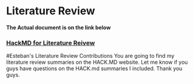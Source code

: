 # Literature Review 
**The Actual document is on the link below**
 ### [HackMD for Literature Reivew](https://hackmd.io/@Laura786/S15WsEJ__/edit)


#Esteban's Literature Review Contributions
You are going to find my literature review summaries on the HACK.MD website. Let me know if you guys have questions on the HACK.md
summaries I included. Thank you guys. 
